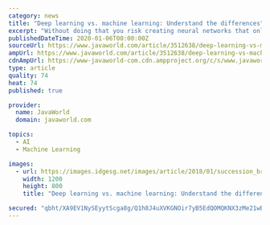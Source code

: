 ```yaml
---
category: news
title: "Deep learning vs. machine learning: Understand the differences"
excerpt: "Without doing that you risk creating neural networks that only memorize their inputs instead of learning to be generalized predictors. A deep neural network for a real problem might have upwards of 10 hidden layers. Its topology might be simple ..."
publishedDateTime: 2020-01-06T00:00:00Z
sourceUrl: https://www.javaworld.com/article/3512638/deep-learning-vs-machine-learning-understand-the-differences.html?page=2
ampUrl: https://www.javaworld.com/article/3512638/deep-learning-vs-machine-learning-understand-the-differences.amp.html
cdnAmpUrl: https://www-javaworld-com.cdn.ampproject.org/c/s/www.javaworld.com/article/3512638/deep-learning-vs-machine-learning-understand-the-differences.amp.html
type: article
quality: 74
heat: 74
published: true

provider:
  name: JavaWorld
  domain: javaworld.com

topics:
  - AI
  - Machine Learning

images:
  - url: https://images.idgesg.net/images/article/2018/01/succession_brain-sharing_intellectual-knowledge_sharing-100746954-large.jpg
    width: 1200
    height: 800
    title: "Deep learning vs. machine learning: Understand the differences"

secured: "qbht/XA9EV1NySEyytScga8g/Q1h8J4uXVKGNOir7yB5EdQOMQKNX3zMe21wBqvwwjW2tJaRb7C1c1p4X7zLGjKt60OLNLXyXXb/fzNAzSFro2ClBXtzvKMvJsLPBzRnM4WZHe2hGW5vRKcqu5mzgtalkEv2/2S/eM9gsWebbYtMTS4WiQzhQiQOGHQv1vw8DJI1/mM0u6ozrgbzskZNwdG2ZyjGuGiGSsRXo+VtX7ThCF8wBvOn+/4dU53MJjQw60sY7+xv4O7owq8HNHezwZPlqBNmyN0DLYKbz28e2TsZNzGzHOTdC9HSeY9xFIFZ;tCaZafKkooJU+Ho/YsQzbw=="
---
```


